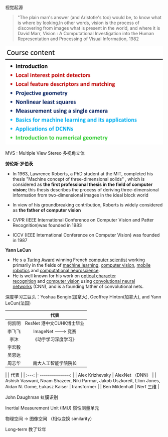 视觉起源

> "The plain man's answer (and Aristotle's too) would be, to know what is where by looking.In other words, vision is the process of discovering from images what is present in the world, and where it is David Marr, Vision : A Computational Investigation into the Human Representation and Processing of Visual Information, 1982

![123](../../assets/images/Software/CV/course_content.jpg)

MVS : Multiple View Stereo 多视角立体

**劳伦斯·罗伯茨**

- In 1963, Lawrence Roberts, a PhD student at the MIT, completed his thesis "Machine concept of three-dimensional solids" , which is considered as **the first professional thesis in the field of computer vision**; this thesis describes the process of deriving three-dimensional information from two-dimensional images in the ideal block world
- In view of his groundbreaking contribution, Roberts is widely considered as **the father of computer vision**

- CVPR (IEEE International Conference on Computer Vision and Patter
Recognition)was founded in 1983
- ICCV (IEEE International Conference on Computer Vision) was founded in 1987

**Yann LeCun**

- He s a [Turing Award](https://en.wikipedia.org/wiki/Turing_Award "Turing Award") winning French [computer scientist](https://en.wikipedia.org/wiki/Computer_scientist "Computer scientist") working primarily in the fields of [machine learning](https://en.wikipedia.org/wiki/Machine_learning "Machine learning"), [computer vision](https://en.wikipedia.org/wiki/Computer_vision "Computer vision"), [mobile robotics](https://en.wikipedia.org/wiki/Mobile_robotics "Mobile robotics") and [computational neuroscience](https://en.wikipedia.org/wiki/Computational_neuroscience "Computational neuroscience").
- He is well known for his work on [optical character recognition](https://en.wikipedia.org/wiki/Optical_character_recognition "Optical character recognition") and [computer vision](https://en.wikipedia.org/wiki/Computer_vision "Computer vision") using [convolutional neural networks](https://en.wikipedia.org/wiki/Convolutional_neural_network "Convolutional neural network") (CNN), and is a founding father of convolutional nets.

深度学习三巨头：Yoshua Bengio(加拿大), Geoffrey Hinton(加拿大), and Yann LeCun(法国)

|        |           代表            |
| :----: | :-----------------------: |
| 何凯明 | ResNet 港中文CUHK博士毕业 |
| 李飞飞 |    ImageNet ---> 竞赛     |
|  李沐  |   《动手学习深度学习》    |
| 李宏毅 |                           |
| 吴恩达 |                           |
| 周志华 |   南大人工智能学院院长    |

|       | 代表 |
| :---: |: ---------------: |
| Alex Krizhevsky                                                                                       | AlexNet （DNN） |
| Ashish Vaswani, Noam Shazeer, Niki Parmar, Jakob Uszkoreit, Llion Jones, Aidan N. Gome, Łukasz Kaiser | transformer     |
| Ben Mildenhall                                                                                        | Nerf 三维       |

John Daughman 虹膜识别

Inertial Measurement Unit (IMU) 惯性测量单元

物理空间 -> 图像空间 （相似变换 similarity）

Long-term 教了12年

